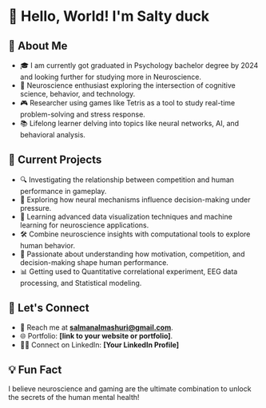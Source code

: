 # 👋 Hello, World! I'm Salty duck  

## 🌟 About Me  
- 🎓 I am currently got graduated in Psychology bachelor degree by 2024 and looking further for studying more in Neuroscience.  
- 🧠 Neuroscience enthusiast exploring the intersection of cognitive science, behavior, and technology.
- 🎮 Researcher using games like Tetris as a tool to study real-time problem-solving and stress response.  
- 📚 Lifelong learner delving into topics like neural networks, AI, and behavioral analysis.

## 💼 Current Projects  
- 🔍 Investigating the relationship between competition and human performance in gameplay.  
- 🧬 Exploring how neural mechanisms influence decision-making under pressure.
- 🌱 Learning advanced data visualization techniques and machine learning for neuroscience applications.
- 🛠️ Combine neuroscience insights with computational tools to explore human behavior.    
- 🚀 Passionate about understanding how motivation, competition, and decision-making shape human performance.
- 📊 Getting used to Quantitative correlational experiment, EEG data processing, and Statistical modeling.

## 💬 Let's Connect  
- 💌 Reach me at **salmanalmashuri@gmail.com**.  
- 🌐 Portfolio: **[link to your website or portfolio]**.  
- 🧑‍🔬 Connect on LinkedIn: **[Your LinkedIn Profile]**  

## 💡 Fun Fact  
I believe neuroscience and gaming are the ultimate combination to unlock the secrets of the human mental health! 
